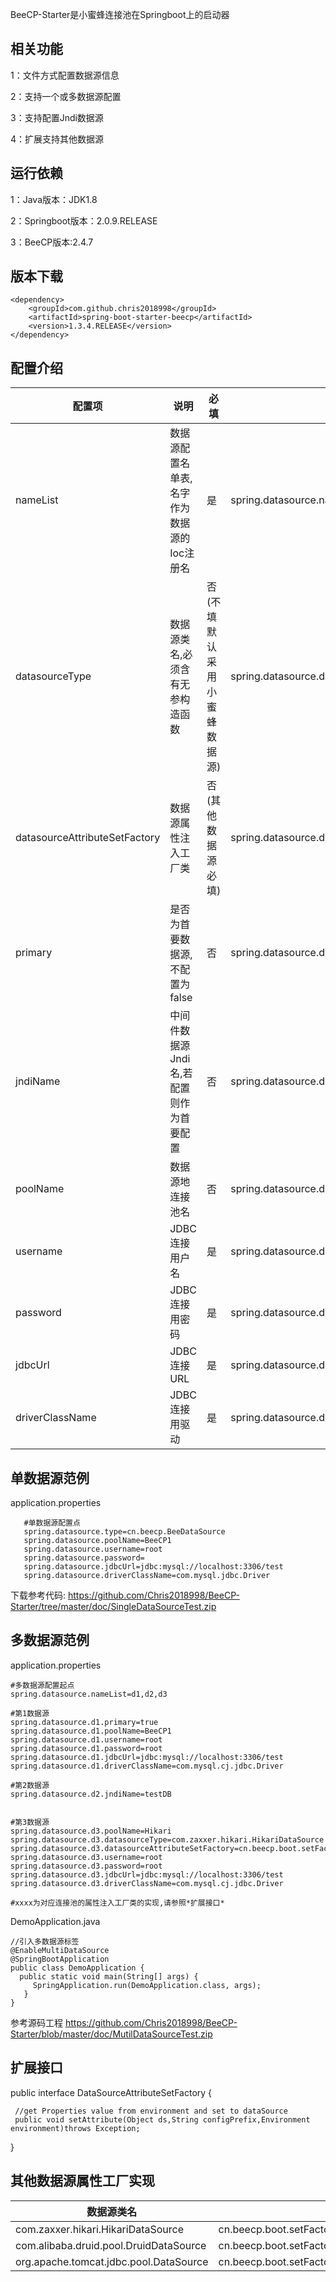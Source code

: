 BeeCP-Starter是小蜜蜂连接池在Springboot上的启动器


**相关功能**
---
1：文件方式配置数据源信息

2：支持一个或多数据源配置

3：支持配置Jndi数据源

4：扩展支持其他数据源


**运行依赖**
---
1：Java版本：JDK1.8

2：Springboot版本：2.0.9.RELEASE

3：BeeCP版本:2.4.7


**版本下载**
---
    <dependency>
    	<groupId>com.github.chris2018998</groupId>
    	<artifactId>spring-boot-starter-beecp</artifactId>
    	<version>1.3.4.RELEASE</version>
    </dependency>


**配置介绍**
---

| 配置项                        |      说明                            | 必填   |         参考数据                                           |  
|------------------------------|--------------------------------------|---------------|-----------------------------------------------------------|         
|nameList                      | 数据源配置名单表,名字作为数据源的Ioc注册名 | 是           |spring.datasource.nameList=d1,d2,d3                        |     
|datasourceType                | 数据源类名,必须含有无参构造函数           | 否(不填默认采用小蜜蜂数据源)|spring.datasource.d1.datasourceType=cn.beecp.BeeDataSoruce |         
|datasourceAttributeSetFactory | 数据源属性注入工厂类                     | 否(其他数据源必填)        |spring.datasource.d1.datasourceAttributeSetFactory=xxxx    |
|primary                       | 是否为首要数据源,不配置为false           | 否                   |spring.datasource.d1.primary=true                          |
|jndiName                      | 中间件数据源Jndi名,若配置则作为首要配置    | 否                   |spring.datasource.d2.jndiName=testDB                      |
|poolName                      | 数据源地连接池名                         | 否                   |spring.datasource.d1.poolName=BeeCP1                     |
|username                      | JDBC连接用户名                          | 是                   |spring.datasource.d1.username=root                       |
|password                      | JDBC连接用密码                          | 是                   |spring.datasource.d1.password=root                       |
|jdbcUrl                       | JDBC连接URL                            | 是                   |spring.datasource.d1.jdbcUrl=jdbc:mysql://localhost:3306/test|
|driverClassName               | JDBC连接用驱动                          | 是                   |spring.datasource.d1.driverClassName=com.mysql.cj.jdbc.Driver|

  
**单数据源范例**
---
application.properties
   
       #单数据源配置点
       spring.datasource.type=cn.beecp.BeeDataSource
       spring.datasource.poolName=BeeCP1
       spring.datasource.username=root
       spring.datasource.password=
       spring.datasource.jdbcUrl=jdbc:mysql://localhost:3306/test
       spring.datasource.driverClassName=com.mysql.jdbc.Driver
  

   下载参考代码: https://github.com/Chris2018998/BeeCP-Starter/tree/master/doc/SingleDataSourceTest.zip

**多数据源范例**
---
application.properties

    #多数据源配置起点
    spring.datasource.nameList=d1,d2,d3 
    
    #第1数据源
    spring.datasource.d1.primary=true  
    spring.datasource.d1.poolName=BeeCP1
    spring.datasource.d1.username=root
    spring.datasource.d1.password=root
    spring.datasource.d1.jdbcUrl=jdbc:mysql://localhost:3306/test
    spring.datasource.d1.driverClassName=com.mysql.cj.jdbc.Driver
     
    #第2数据源
    spring.datasource.d2.jndiName=testDB 
      
    
    #第3数据源
    spring.datasource.d3.poolName=Hikari
    spring.datasource.d3.datasourceType=com.zaxxer.hikari.HikariDataSource 
    spring.datasource.d3.datasourceAttributeSetFactory=cn.beecp.boot.setFactory.HikariDataSourceSetFactory
    spring.datasource.d3.username=root
    spring.datasource.d3.password=root
    spring.datasource.d3.jdbcUrl=jdbc:mysql://localhost:3306/test
    spring.datasource.d3.driverClassName=com.mysql.cj.jdbc.Driver
  
    #xxxx为对应连接池的属性注入工厂类的实现,请参照*扩展接口*

  DemoApplication.java   
     
    //引入多数据源标签
    @EnableMultiDataSource
    @SpringBootApplication
    public class DemoApplication {
      public static void main(String[] args) {
         SpringApplication.run(DemoApplication.class, args);
       }
    }
      

  参考源码工程 https://github.com/Chris2018998/BeeCP-Starter/blob/master/doc/MutilDataSourceTest.zip

**扩展接口**
---

  public interface DataSourceAttributeSetFactory {
    
     //get Properties value from environment and set to dataSource
     public void setAttribute(Object ds,String configPrefix,Environment environment)throws Exception;
  }
    
    
**其他数据源属性工厂实现**
---

| 数据源类名                              |      属性注入工厂                                        | 
|----------------------------------------|--------------------------------------------------------|
|com.zaxxer.hikari.HikariDataSource      |  cn.beecp.boot.setFactory.HikariDataSourceSetFactory   | 
|com.alibaba.druid.pool.DruidDataSource  |  cn.beecp.boot.setFactory.DruidDataSourceSetFactory     | 
|org.apache.tomcat.jdbc.pool.DataSource  |  cn.beecp.boot.setFactory.TomcatJdbcDataSourceSetFactory | 



  
  

